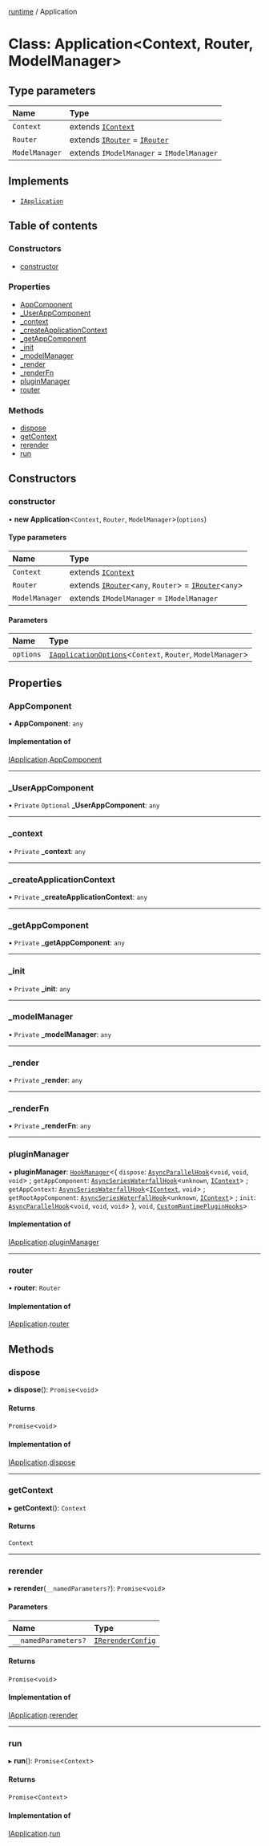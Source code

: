 [runtime](../overview.md) / Application

# Class: Application<Context, Router, ModelManager\>

## Type parameters

| Name | Type |
| :------ | :------ |
| `Context` | extends [`IContext`](../interfaces/IContext.md) |
| `Router` | extends [`IRouter`](../interfaces/internal_.IRouter.md) = [`IRouter`](../interfaces/internal_.IRouter.md) |
| `ModelManager` | extends `IModelManager` = `IModelManager` |

## Implements

- [`IApplication`](../interfaces/IApplication.md)

## Table of contents

### Constructors

- [constructor](Application.md#constructor)

### Properties

- [AppComponent](Application.md#appcomponent)
- [\_UserAppComponent](Application.md#_userappcomponent)
- [\_context](Application.md#_context)
- [\_createApplicationContext](Application.md#_createapplicationcontext)
- [\_getAppComponent](Application.md#_getappcomponent)
- [\_init](Application.md#_init)
- [\_modelManager](Application.md#_modelmanager)
- [\_render](Application.md#_render)
- [\_renderFn](Application.md#_renderfn)
- [pluginManager](Application.md#pluginmanager)
- [router](Application.md#router)

### Methods

- [dispose](Application.md#dispose)
- [getContext](Application.md#getcontext)
- [rerender](Application.md#rerender)
- [run](Application.md#run)

## Constructors

### constructor

• **new Application**<`Context`, `Router`, `ModelManager`\>(`options`)

#### Type parameters

| Name | Type |
| :------ | :------ |
| `Context` | extends [`IContext`](../interfaces/IContext.md) |
| `Router` | extends [`IRouter`](../interfaces/internal_.IRouter.md)<`any`, `Router`\> = [`IRouter`](../interfaces/internal_.IRouter.md)<`any`\> |
| `ModelManager` | extends `IModelManager` = `IModelManager` |

#### Parameters

| Name | Type |
| :------ | :------ |
| `options` | [`IApplicationOptions`](../interfaces/internal_.IApplicationOptions.md)<`Context`, `Router`, `ModelManager`\> |

## Properties

### AppComponent

• **AppComponent**: `any`

#### Implementation of

[IApplication](../interfaces/IApplication.md).[AppComponent](../interfaces/IApplication.md#appcomponent)

___

### \_UserAppComponent

• `Private` `Optional` **\_UserAppComponent**: `any`

___

### \_context

• `Private` **\_context**: `any`

___

### \_createApplicationContext

• `Private` **\_createApplicationContext**: `any`

___

### \_getAppComponent

• `Private` **\_getAppComponent**: `any`

___

### \_init

• `Private` **\_init**: `any`

___

### \_modelManager

• `Private` **\_modelManager**: `any`

___

### \_render

• `Private` **\_render**: `any`

___

### \_renderFn

• `Private` **\_renderFn**: `any`

___

### pluginManager

• **pluginManager**: [`HookManager`](../modules/internal_.md#hookmanager)<{ `dispose`: [`AsyncParallelHook`](../modules/internal_.md#asyncparallelhook)<`void`, `void`, `void`\> ; `getAppComponent`: [`AsyncSeriesWaterfallHook`](../modules/internal_.md#asyncserieswaterfallhook)<`unknown`, [`IContext`](../interfaces/IContext.md)\> ; `getAppContext`: [`AsyncSeriesWaterfallHook`](../modules/internal_.md#asyncserieswaterfallhook)<[`IContext`](../interfaces/IContext.md), `void`\> ; `getRootAppComponent`: [`AsyncSeriesWaterfallHook`](../modules/internal_.md#asyncserieswaterfallhook)<`unknown`, [`IContext`](../interfaces/IContext.md)\> ; `init`: [`AsyncParallelHook`](../modules/internal_.md#asyncparallelhook)<`void`, `void`, `void`\>  }, `void`, [`CustomRuntimePluginHooks`](../interfaces/internal_.CustomRuntimePluginHooks.md)\>

#### Implementation of

[IApplication](../interfaces/IApplication.md).[pluginManager](../interfaces/IApplication.md#pluginmanager)

___

### router

• **router**: `Router`

#### Implementation of

[IApplication](../interfaces/IApplication.md).[router](../interfaces/IApplication.md#router)

## Methods

### dispose

▸ **dispose**(): `Promise`<`void`\>

#### Returns

`Promise`<`void`\>

#### Implementation of

[IApplication](../interfaces/IApplication.md).[dispose](../interfaces/IApplication.md#dispose)

___

### getContext

▸ **getContext**(): `Context`

#### Returns

`Context`

___

### rerender

▸ **rerender**(`__namedParameters?`): `Promise`<`void`\>

#### Parameters

| Name | Type |
| :------ | :------ |
| `__namedParameters?` | [`IRerenderConfig`](../modules/internal_.md#irerenderconfig) |

#### Returns

`Promise`<`void`\>

#### Implementation of

[IApplication](../interfaces/IApplication.md).[rerender](../interfaces/IApplication.md#rerender)

___

### run

▸ **run**(): `Promise`<`Context`\>

#### Returns

`Promise`<`Context`\>

#### Implementation of

[IApplication](../interfaces/IApplication.md).[run](../interfaces/IApplication.md#run)
